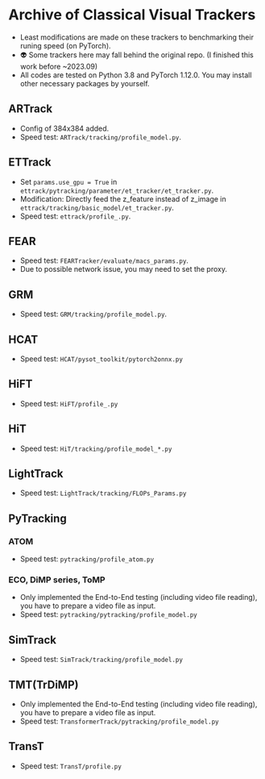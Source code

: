 # Archive of Classical Visual Trackers
- Least modifications are made on these trackers to benchmarking their runing speed (on PyTorch).
- :alien: Some trackers here may fall behind the original repo. (I finished this work before ~2023.09)
- All codes are tested on Python 3.8 and PyTorch 1.12.0. You may install other necessary packages by yourself.

## ARTrack
- Config of 384x384 added.
- Speed test: `ARTrack/tracking/profile_model.py`.

## ETTrack
- Set `params.use_gpu = True` in `ettrack/pytracking/parameter/et_tracker/et_tracker.py`. 
- Modification: Directly feed the z_feature instead of z_image in `ettrack/tracking/basic_model/et_tracker.py`.
- Speed test: `ettrack/profile_.py`.

## FEAR
- Speed test: `FEARTracker/evaluate/macs_params.py`.
- Due to possible network issue, you may need to set the proxy.

## GRM
- Speed test: `GRM/tracking/profile_model.py`.

## HCAT
- Speed test: `HCAT/pysot_toolkit/pytorch2onnx.py`

## HiFT
- Speed test: `HiFT/profile_.py`

## HiT
- Speed test: `HiT/tracking/profile_model_*.py`

## LightTrack
- Speed test: `LightTrack/tracking/FLOPs_Params.py`

## PyTracking
### ATOM
- Speed test: `pytracking/profile_atom.py`
### ECO, DiMP series, ToMP
- Only implemented the End-to-End testing (including video file reading), you have to prepare a video file as input.
- Speed test: `pytracking/pytracking/profile_model.py`

## SimTrack
- Speed test: `SimTrack/tracking/profile_model.py`

## TMT(TrDiMP)
- Only implemented the End-to-End testing (including video file reading), you have to prepare a video file as input.
- Speed test: `TransformerTrack/pytracking/profile_model.py`

## TransT
- Speed test: `TransT/profile.py`
